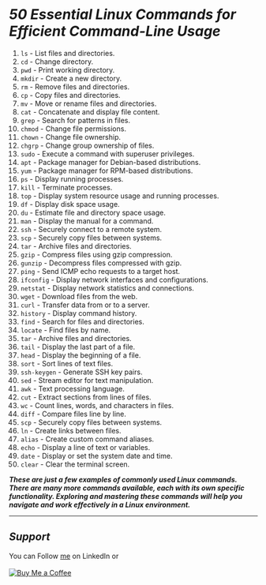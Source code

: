 # ***50 Essential Linux Commands for Efficient Command-Line Usage***

1. `ls` - List files and directories.
2. `cd` - Change directory.
3. `pwd` - Print working directory.
4. `mkdir` - Create a new directory.
5. `rm` - Remove files and directories.
6. `cp` - Copy files and directories.
7. `mv` - Move or rename files and directories.
8. `cat` - Concatenate and display file content.
9. `grep` - Search for patterns in files.
10. `chmod` - Change file permissions.
11. `chown` - Change file ownership.
12. `chgrp` - Change group ownership of files.
13. `sudo` - Execute a command with superuser privileges.
14. `apt` - Package manager for Debian-based distributions.
15. `yum` - Package manager for RPM-based distributions.
16. `ps` - Display running processes.
17. `kill` - Terminate processes.
18. `top` - Display system resource usage and running processes.
19. `df` - Display disk space usage.
20. `du` - Estimate file and directory space usage.
21. `man` - Display the manual for a command.
22. `ssh` - Securely connect to a remote system.
23. `scp` - Securely copy files between systems.
24. `tar` - Archive files and directories.
25. `gzip` - Compress files using gzip compression.
26. `gunzip` - Decompress files compressed with gzip.
27. `ping` - Send ICMP echo requests to a target host.
28. `ifconfig` - Display network interfaces and configurations.
29. `netstat` - Display network statistics and connections.
30. `wget` - Download files from the web.
31. `curl` - Transfer data from or to a server.
32. `history` - Display command history.
33. `find` - Search for files and directories.
34. `locate` - Find files by name.
35. `tar` - Archive files and directories.
36. `tail` - Display the last part of a file.
37. `head` - Display the beginning of a file.
38. `sort` - Sort lines of text files.
39. `ssh-keygen` - Generate SSH key pairs.
40. `sed` - Stream editor for text manipulation.
41. `awk` - Text processing language.
42. `cut` - Extract sections from lines of files.
43. `wc` - Count lines, words, and characters in files.
44. `diff` - Compare files line by line.
45. `scp` - Securely copy files between systems.
46. `ln` - Create links between files.
47. `alias` - Create custom command aliases.
48. `echo` - Display a line of text or variables.
49. `date` - Display or set the system date and time.
50. `clear` - Clear the terminal screen.

***These are just a few examples of commonly used Linux commands. There are many more commands available, each with its own specific functionality. Exploring and mastering these commands will help you navigate and work effectively in a Linux environment.***

----
## ***Support***
You can Follow [me](https://www.linkedin.com/in/bhavesh-pardhi-/) on LinkedIn or
<br><br>[![Buy Me a Coffee](https://img.shields.io/badge/Buy%20Me%20a%20Coffee-Support-orange?style=for-the-badge&logo=buy-me-a-coffee)](https://www.buymeacoffee.com/bhaveshpardhi)
